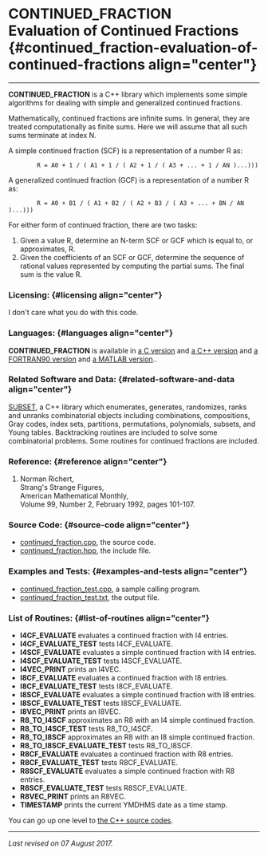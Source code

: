 CONTINUED\_FRACTION\
Evaluation of Continued Fractions {#continued_fraction-evaluation-of-continued-fractions align="center"}
=================================

------------------------------------------------------------------------

**CONTINUED\_FRACTION** is a C++ library which implements some simple
algorithms for dealing with simple and generalized continued fractions.

Mathematically, continued fractions are infinite sums. In general, they
are treated computationally as finite sums. Here we will assume that all
such sums terminate at index N.

A simple continued fraction (SCF) is a representation of a number R as:

            R = A0 + 1 / ( A1 + 1 / ( A2 + 1 / ( A3 + ... + 1 / AN )...)))
          

A generalized continued fraction (GCF) is a representation of a number R
as:

            R = A0 + B1 / ( A1 + B2 / ( A2 + B3 / ( A3 + ... + BN / AN )...)))
          

For either form of continued fraction, there are two tasks:

1.  Given a value R, determine an N-term SCF or GCF which is equal to,
    or approximates, R.
2.  Given the coefficients of an SCF or GCF, determine the sequence of
    rational values represented by computing the partial sums. The final
    sum is the value R.

### Licensing: {#licensing align="center"}

I don't care what you do with this code.

### Languages: {#languages align="center"}

**CONTINUED\_FRACTION** is available in [a C
version](../../c_src/continued_fraction/continued_fraction.html) and [a
C++ version](../../cpp_src/continued_fraction/continued_fraction.html)
and [a FORTRAN90
version](../../f_src/continued_fraction/continued_fraction.html) and [a
MATLAB
version](../../m_src/continued_fraction/continued_fraction.html)..

### Related Software and Data: {#related-software-and-data align="center"}

[SUBSET](../../cpp_src/subset/subset.html), a C++ library which
enumerates, generates, randomizes, ranks and unranks combinatorial
objects including combinations, compositions, Gray codes, index sets,
partitions, permutations, polynomials, subsets, and Young tables.
Backtracking routines are included to solve some combinatorial problems.
Some routines for continued fractions are included.

### Reference: {#reference align="center"}

1.  Norman Richert,\
    Strang's Strange Figures,\
    American Mathematical Monthly,\
    Volume 99, Number 2, February 1992, pages 101-107.

### Source Code: {#source-code align="center"}

-   [continued\_fraction.cpp](continued_fraction.cpp), the source code.
-   [continued\_fraction.hpp](continued_fraction.hpp), the include file.

### Examples and Tests: {#examples-and-tests align="center"}

-   [continued\_fraction\_test.cpp](continued_fraction_test.cpp), a
    sample calling program.
-   [continued\_fraction\_test.txt](continued_fraction_test.txt), the
    output file.

### List of Routines: {#list-of-routines align="center"}

-   **I4CF\_EVALUATE** evaluates a continued fraction with I4 entries.
-   **I4CF\_EVALUATE\_TEST** tests I4CF\_EVALUATE.
-   **I4SCF\_EVALUATE** evaluates a simple continued fraction with I4
    entries.
-   **I4SCF\_EVALUATE\_TEST** tests I4SCF\_EVALUATE.
-   **I4VEC\_PRINT** prints an I4VEC.
-   **I8CF\_EVALUATE** evaluates a continued fraction with I8 entries.
-   **I8CF\_EVALUATE\_TEST** tests I8CF\_EVALUATE.
-   **I8SCF\_EVALUATE** evaluates a simple continued fraction with I8
    entries.
-   **I8SCF\_EVALUATE\_TEST** tests I8SCF\_EVALUATE.
-   **I8VEC\_PRINT** prints an I8VEC.
-   **R8\_TO\_I4SCF** approximates an R8 with an I4 simple continued
    fraction.
-   **R8\_TO\_I4SCF\_TEST** tests R8\_TO\_I4SCF.
-   **R8\_TO\_I8SCF** approximates an R8 with an I8 simple continued
    fraction.
-   **R8\_TO\_I8SCF\_EVALUATE\_TEST** tests R8\_TO\_I8SCF.
-   **R8CF\_EVALUATE** evaluates a continued fraction with R8 entries.
-   **R8CF\_EVALUATE\_TEST** tests R8CF\_EVALUATE.
-   **R8SCF\_EVALUATE** evaluates a simple continued fraction with R8
    entries.
-   **R8SCF\_EVALUATE\_TEST** tests R8SCF\_EVALUATE.
-   **R8VEC\_PRINT** prints an R8VEC.
-   **TIMESTAMP** prints the current YMDHMS date as a time stamp.

You can go up one level to [the C++ source codes](../cpp_src.html).

------------------------------------------------------------------------

*Last revised on 07 August 2017.*
